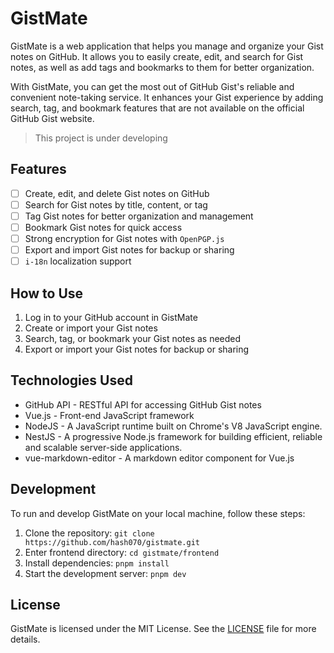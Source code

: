 # GistMate

GistMate is a web application that helps you manage and organize your Gist notes on GitHub. It allows you to easily create, edit, and search for Gist notes, as well as add tags and bookmarks to them for better organization.

With GistMate, you can get the most out of GitHub Gist's reliable and convenient note-taking service. It enhances your Gist experience by adding search, tag, and bookmark features that are not available on the official GitHub Gist website.

> This project is under developing

## Features

- [ ] Create, edit, and delete Gist notes on GitHub
- [ ] Search for Gist notes by title, content, or tag
- [ ] Tag Gist notes for better organization and management
- [ ] Bookmark Gist notes for quick access
- [ ] Strong encryption for Gist notes with `OpenPGP.js`
- [ ] Export and import Gist notes for backup or sharing
- [ ] `i-18n` localization support

## How to Use

1. Log in to your GitHub account in GistMate
2. Create or import your Gist notes
3. Search, tag, or bookmark your Gist notes as needed
4. Export or import your Gist notes for backup or sharing

## Technologies Used

- GitHub API - RESTful API for accessing GitHub Gist notes
- Vue.js - Front-end JavaScript framework
- NodeJS - A JavaScript runtime built on Chrome's V8 JavaScript engine.
- NestJS - A progressive Node.js framework for building efficient, reliable and scalable server-side applications.
- vue-markdown-editor - A markdown editor component for Vue.js

## Development

To run and develop GistMate on your local machine, follow these steps:

1. Clone the repository: `git clone https://github.com/hash070/gistmate.git`
2. Enter frontend directory: `cd gistmate/frontend`
3. Install dependencies: `pnpm install`
4. Start the development server: `pnpm dev`

## License

GistMate is licensed under the MIT License. See the [LICENSE](LICENSE) file for more details.
